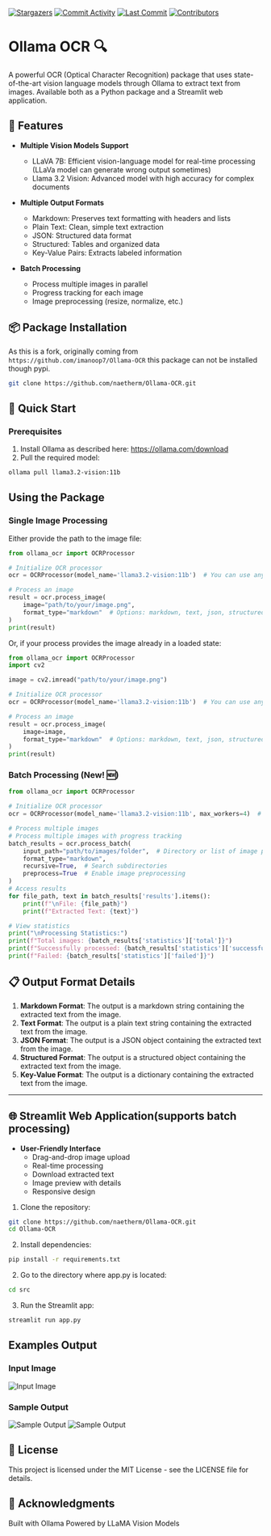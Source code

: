 <a href="https://github.com/naetherm/Ollama-OCR"><img src="https://img.shields.io/github/stars/naetherm/Ollama-OCR.svg?style=social&label=Star" alt="Stargazers"></a>
<a href="https://github.com/naetherm/Ollama-OCR/graphs/commit-activity"><img src="https://img.shields.io/github/commit-activity/m/naetherm/Ollama-OCR.svg" alt="Commit Activity"></a>
<a href="https://github.com/naetherm/Ollama-OCR"><img src="https://img.shields.io/github/last-commit/naetherm/Ollama-OCR.svg" alt="Last Commit"></a>
<a href="https://github.com/naetherm/Ollama-OCR/graphs/contributors"><img src="https://img.shields.io/github/contributors-anon/naetherm/Ollama-OCR.svg" alt="Contributors"></a>
# Ollama OCR 🔍

A powerful OCR (Optical Character Recognition) package that uses state-of-the-art vision language models through Ollama to extract text from images. Available both as a Python package and a Streamlit web application.

## 🌟 Features

- **Multiple Vision Models Support**
  - LLaVA 7B: Efficient vision-language model for real-time processing (LLaVa model can generate wrong output sometimes)
  - Llama 3.2 Vision: Advanced model with high accuracy for complex documents

- **Multiple Output Formats**
  - Markdown: Preserves text formatting with headers and lists
  - Plain Text: Clean, simple text extraction
  - JSON: Structured data format
  - Structured: Tables and organized data
  - Key-Value Pairs: Extracts labeled information

- **Batch Processing**
  - Process multiple images in parallel
  - Progress tracking for each image
  - Image preprocessing (resize, normalize, etc.)


## 📦 Package Installation

As this is a fork, originally coming from `https://github.com/imanoop7/Ollama-OCR` this package can not be installed though pypi.

```bash
git clone https://github.com/naetherm/Ollama-OCR.git
```

## 🚀 Quick Start
### Prerequisites
1. Install Ollama as described here: https://ollama.com/download
2. Pull the required model:

```bash
ollama pull llama3.2-vision:11b
```
## Using the Package

### Single Image Processing

Either provide the path to the image file:

```python
from ollama_ocr import OCRProcessor

# Initialize OCR processor
ocr = OCRProcessor(model_name='llama3.2-vision:11b')  # You can use any vision model available on Ollama

# Process an image
result = ocr.process_image(
    image="path/to/your/image.png",
    format_type="markdown"  # Options: markdown, text, json, structured, key_value
)
print(result)
```

Or, if your process provides the image already in a loaded state:

```python
from ollama_ocr import OCRProcessor
import cv2

image = cv2.imread("path/to/your/image.png")

# Initialize OCR processor
ocr = OCRProcessor(model_name='llama3.2-vision:11b')  # You can use any vision model available on Ollama

# Process an image
result = ocr.process_image(
    image=image,
    format_type="markdown"  # Options: markdown, text, json, structured, key_value
)
print(result)
```
### Batch Processing (New! 🆕)

```python
from ollama_ocr import OCRProcessor

# Initialize OCR processor
ocr = OCRProcessor(model_name='llama3.2-vision:11b', max_workers=4)  # max workers for parallel processing

# Process multiple images
# Process multiple images with progress tracking
batch_results = ocr.process_batch(
    input_path="path/to/images/folder",  # Directory or list of image paths
    format_type="markdown",
    recursive=True,  # Search subdirectories
    preprocess=True  # Enable image preprocessing
)
# Access results
for file_path, text in batch_results['results'].items():
    print(f"\nFile: {file_path}")
    print(f"Extracted Text: {text}")

# View statistics
print("\nProcessing Statistics:")
print(f"Total images: {batch_results['statistics']['total']}")
print(f"Successfully processed: {batch_results['statistics']['successful']}")
print(f"Failed: {batch_results['statistics']['failed']}")
```



## 📋 Output Format Details

1. **Markdown Format**: The output is a markdown string containing the extracted text from the image.
2. **Text Format**: The output is a plain text string containing the extracted text from the image.
3. **JSON Format**: The output is a JSON object containing the extracted text from the image.
4. **Structured Format**: The output is a structured object containing the extracted text from the image.
5. **Key-Value Format**: The output is a dictionary containing the extracted text from the image.  

-----
## 🌐 Streamlit Web Application(supports batch processing)
- **User-Friendly Interface**
  - Drag-and-drop image upload
  - Real-time processing
  - Download extracted text
  - Image preview with details
  - Responsive design

1. Clone the repository:
```bash
git clone https://github.com/naetherm/Ollama-OCR.git
cd Ollama-OCR
```
2. Install dependencies:
```bash
pip install -r requirements.txt
```
2. Go to the directory where app.py is located:
```bash
cd src      
```
3. Run the Streamlit app:
```bash
streamlit run app.py
```


## Examples Output
### Input Image
![Input Image](input/img.png)


### Sample Output
![Sample Output](output/image.png)
![Sample Output](output/markdown.png)


## 📄 License
This project is licensed under the MIT License - see the LICENSE file for details.

## 🙏 Acknowledgments
Built with Ollama
Powered by LLaMA Vision Models
